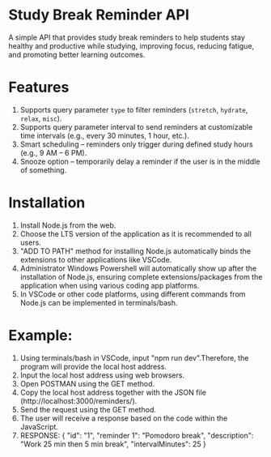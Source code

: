 # Study Break Reminder API

   A simple API that provides study break reminders to help students stay healthy and productive while studying, improving focus, reducing fatigue, and promoting better learning outcomes.

# Features
   1. Supports query parameter `type` to filter reminders (`stretch`, `hydrate`, `relax`, `misc`).
   2. Supports query parameter interval to send reminders at customizable time intervals (e.g., every 30 minutes, 1 hour, etc.).
   3. Smart scheduling – reminders only trigger during defined study hours (e.g., 9 AM – 6 PM).
   4. Snooze option – temporarily delay a reminder if the user is in the middle of something.

# Installation
   1. Install Node.js from the web.
   2. Choose the LTS version of the application as it is recommended to all users.
   3. "ADD TO PATH" method for installing Node.js automatically binds the extensions to other applications like VSCode.
   4. Administrator Windows Powershell will automatically show up after the installation of Node.js, ensuring complete extensions/packages from the application          when using various coding app platforms.
   5. In VSCode or other code platforms, using different commands from Node.js can be implemented in terminals/bash.

# Example:
   1. Using terminals/bash in VSCode, input "npm run dev".Therefore, the program will provide the local host address.
   2. Input the local host address using web browsers.
   3. Open POSTMAN using the GET method.
   4. Copy the local host address together with the JSON file (http://localhost:3000/reminders/<id>).
   5. Send the request using the GET method.
   6. The user will receive a response based on the code within the JavaScript.
   7. RESPONSE:
        {
    "id": "1",
    "reminder 1": "Pomodoro break",
    "description": "Work 25 min then 5 min break",
    "intervalMinutes": 25
  }
   
   
   
    



